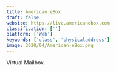 ```yaml
---
title: American eBox
draft: false 
website: https://live.americanebox.com
classification: ['']
platform: ['Web']
keywords: ['class', 'physicaladdress']
image: 2020/04/American-eBox.png
---
```

Virtual Mailbox